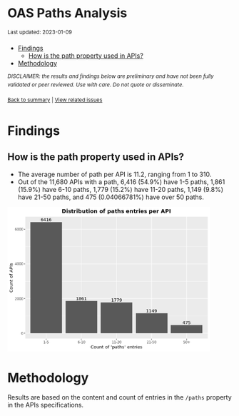 OAS Paths Analysis
================
<sup>Last updated: 2023-01-09</sup>

- <a href="#findings" id="toc-findings">Findings</a>
  - <a href="#how-is-the-path-property-used-in-apis"
    id="toc-how-is-the-path-property-used-in-apis">How is the path property
    used in APIs?</a>
- <a href="#methodology" id="toc-methodology">Methodology</a>

<sup>*DISCLAIMER: the results and findings below are preliminary and
have not been fully validated or peer reviewed. Use with care. Do not
quote or disseminate.*</sup>

<sup>[Back to summary](oas_summary.md) \| [View related
issues](https://github.com/postman-open-technologies/knowledge-base/labels/oas%3Apaths)</sup>

# Findings

## How is the path property used in APIs?

- The average number of path per API is 11.2, ranging from 1 to 310.
- Out of the 11,680 APIs with a path, 6,416 (54.9%) have 1-5 paths,
  1,861 (15.9%) have 6-10 paths, 1,779 (15.2%) have 11-20 paths, 1,149
  (9.8%) have 21-50 paths, and 475 (0.04066781%) have over 50 paths.

<img src="oas_paths_files/figure-gfm/oas_paths_buckets_barplot-1.png" width="90%" />

# Methodology

Results are based on the content and count of entries in the `/paths`
property in the APIs specifications.
